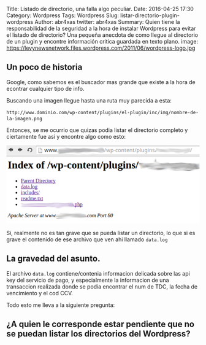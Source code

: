 Title: Listado de directorio, una falla algo peculiar.
Date: 2016-04-25 17:30
Category: Wordpress
Tags: Wordpress
Slug: listar-directorio-plugin-wordpress
Author: abr4xas
twitter: abr4xas
Summary: Quien tiene la responsabilidad de la seguridad a la hora de instalar Wordpress para evitar el listado de directorio? Una pequeña anecdota de como llegue al directorio de un plugin y encontre información critica guardada en texto plano.
image: https://levynewsnetwork.files.wordpress.com/2011/06/wordpress-logo.jpg

## Un poco de historia

Google, como sabemos es el buscador mas grande que existe a la hora de econtrar cualquier tipo de info.

Buscando una imagen llegue hasta una ruta muy parecida a esta:

```
http://www.dominio.com/wp-content/plugins/el-plugin/inc/img/nombre-de-la-imagen.png
```
Entonces, se me ocurrio que quizas podia listar el directorio completo y ciertamente fue asi y encontre algo como esto:

![Listado de directorio](/images/print_faill_plugin.png)


Si, realmente no es tan grave que se pueda listar un directorio, lo que si es grave el contenido de ese archivo que ven ahi llamado `data.log`

## La gravedad del asunto.

El archivo `data.log` contiene/contenia informacion delicada sobre las api key del servicio de pago, y especialmente la informacion de una transaccion realizada donde se podia encontrar el num de TDC, la fecha de vencimiento y el cod CCV.

Todo esto me lleva a la siguiente pregunta:

## ¿A quien le corresponde estar pendiente que no se puedan listar los directorios del Wordpress?
